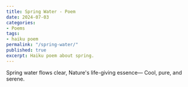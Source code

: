 ```yaml
---
title: Spring Water - Poem
date: 2024-07-03
categories:
- Poems
tags: 
- haiku poem
permalink: "/spring-water/"
published: true
excerpt: Haiku poem about spring.
---
```

Spring water flows clear,
Nature's life-giving essence—
Cool, pure, and serene.